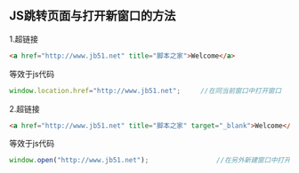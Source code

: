 ## JS跳转页面与打开新窗口的方法

1.超链接
```html
<a href="http://www.jb51.net" title="脚本之家">Welcome</a>
```
等效于js代码
```js
window.location.href="http://www.jb51.net";     //在同当前窗口中打开窗口
```
 

2.超链接
```html
<a href="http://www.jb51.net" title="脚本之家" target="_blank">Welcome</a>
```
等效于js代码
```js
window.open("http://www.jb51.net");                 //在另外新建窗口中打开窗口
```